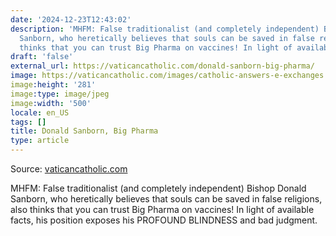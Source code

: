 ```yaml
---
date: '2024-12-23T12:43:02'
description: 'MHFM: False traditionalist (and completely independent) Bishop Donald
  Sanborn, who heretically believes that souls can be saved in false religions, also
  thinks that you can trust Big Pharma on vaccines! In light of available facts, [...]'
draft: 'false'
external_url: https://vaticancatholic.com/donald-sanborn-big-pharma/
image: https://vaticancatholic.com/images/catholic-answers-e-exchanges.jpg
image:height: '281'
image:type: image/jpeg
image:width: '500'
locale: en_US
tags: []
title: Donald Sanborn, Big Pharma
type: article
---
```




Source: [vaticancatholic.com](https://vaticancatholic.com/donald-sanborn-big-pharma/)

<div class="quotation-gold">
<p>MHFM: False traditionalist (and completely independent) Bishop Donald Sanborn, who heretically believes that souls can be saved in false religions, also thinks that you can trust Big Pharma on vaccines! In light of available facts, his position exposes his PROFOUND BLINDNESS and bad judgment.</p>
</div>

